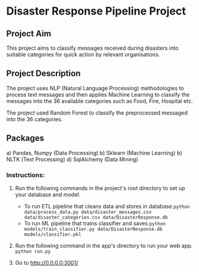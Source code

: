 # Disaster Response Pipeline Project

## Project Aim
This project aims to classify messages received during disasters into suitable categories for quick action by relevant organisations. 

## Project Description 
The project uses NLP (Natural Language Processing) methodologies to process text messages and then applies Machine Learning to 
classify the messages into the 36 available categories such as Food, Fire, Hospital etc.
 
The project used Random Forest to classify the preprocessed messaged into the 36 categories. 

## Packages
a) Pandas, Numpy (Data Processing)
b) Sklearn (Machine Learning)
b) NLTK (Text Processing)
d) SqlAlchemy (Data Mining)


### Instructions:
1. Run the following commands in the project's root directory to set up your database and model.

    - To run ETL pipeline that cleans data and stores in database
        `python data/process_data.py data/disaster_messages.csv data/disaster_categories.csv data/DisasterResponse.db`
    - To run ML pipeline that trains classifier and saves
        `python models/train_classifier.py data/DisasterResponse.db models/classifier.pkl`

2. Run the following command in the app's directory to run your web app.
    `python run.py`

3. Go to http://0.0.0.0:3001/

